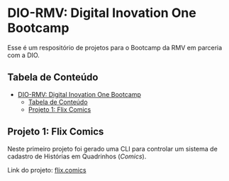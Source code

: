 # DIO-RMV: Digital Inovation One Bootcamp

Esse é um respositório de projetos para o Bootcamp da RMV em parceria com a DIO.

## Tabela de Conteúdo
- [DIO-RMV: Digital Inovation One Bootcamp](#dio-rmv-digital-inovation-one-bootcamp)
  - [Tabela de Conteúdo](#tabela-de-conteúdo)
  - [Projeto 1: Flix Comics](#projeto-1-flix-comics)

## Projeto 1: Flix Comics

Neste primeiro projeto foi gerado uma CLI para controlar um sistema de cadastro de Histórias em Quadrinhos (_Comics_).

Link do projeto: [flix.comics](flix.comics/)
